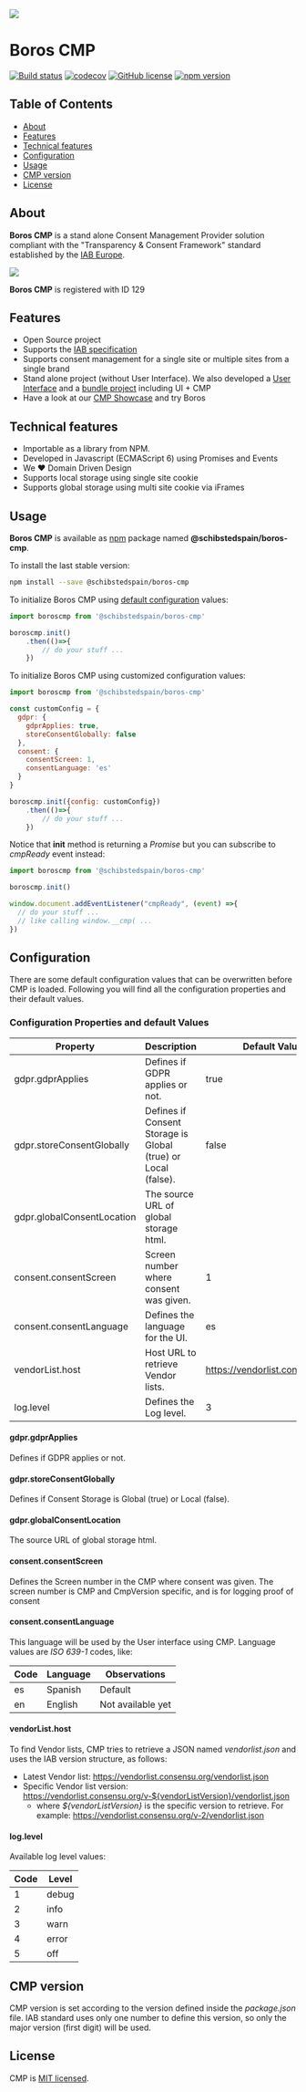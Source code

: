 
![](/resources/logo/boros_logo.png)

# Boros CMP

[![Build status](https://travis-ci.org/scm-spain/CMP.svg?branch=master)](https://travis-ci.org/scm-spain/CMP)
[![codecov](https://codecov.io/gh/scm-spain/CMP/branch/master/graph/badge.svg)](https://codecov.io/gh/scm-spain/CMP)
[![GitHub license](https://img.shields.io/github/license/scm-spain/CMP.svg)](https://github.com/scm-spain/CMP/blob/master/LICENSE)
[![npm version](https://img.shields.io/npm/v/@schibstedspain/boros-cmp.svg)](https://www.npmjs.com/package/@schibstedspain/boros-cmp)

## Table of Contents

* [About](#about)
* [Features](#features)
* [Technical features](#technical-features)
* [Configuration](#configuration)
* [Usage](#usage)
* [CMP version](#cmp-vesion)
* [License](#license)


## About
**Boros CMP** is a stand alone Consent Management Provider solution compliant with the "Transparency & Consent Framework" standard established by the [IAB Europe](http://advertisingconsent.eu/cmps).

![](/resources/logo/boros-cmp-id-129.png)

**Boros CMP** is registered with ID 129

## Features
* Open Source project
* Supports the [IAB specification](https://github.com/InteractiveAdvertisingBureau/GDPR-Transparency-and-Consent-Framework)
* Supports consent management for a single site or multiple sites from a single brand
* Stand alone project (without User Interface). We also developed a [User Interface](https://github.com/SUI-Components/sui-components/tree/master/components/cmp/banner) and a [bundle project](https://github.com/scm-spain/BorosJS) including UI + CMP
* Have a look at our [CMP Showcase](https://github.com/scm-spain/cmp-showcase) and try Boros

## Technical features
* Importable as a library from NPM.
* Developed in Javascript (ECMAScript 6) using Promises and Events
* We :heart: Domain Driven Design
* Supports local storage using single site cookie
* Supports global storage using multi site cookie via iFrames

## Usage

**Boros CMP** is available as [npm](https://www.npmjs.com/package/@schibstedspain/boros-cmp) package named **@schibstedspain/boros-cmp**.

To install the last stable version:

```bash
npm install --save @schibstedspain/boros-cmp
```

To initialize Boros CMP using [default configuration](#configuration-properties-and-default-values) values:

```javascript
import boroscmp from '@schibstedspain/boros-cmp'

boroscmp.init()
    .then(()=>{
        // do your stuff ...
    })
```

To initialize Boros CMP using customized configuration values:

```javascript
import boroscmp from '@schibstedspain/boros-cmp'

const customConfig = {
  gdpr: {
    gdprApplies: true,
    storeConsentGlobally: false
  },
  consent: {
    consentScreen: 1,
    consentLanguage: 'es'
  }
}

boroscmp.init({config: customConfig})
    .then(()=>{
        // do your stuff ...
    })
```

Notice that **init** method is returning a _Promise_ but you can subscribe to *cmpReady* event instead:
```javascript
import boroscmp from '@schibstedspain/boros-cmp'

boroscmp.init()

window.document.addEventListener("cmpReady", (event) =>{
  // do your stuff ...
  // like calling window.__cmp( ...
})

```


## Configuration

There are some default configuration values that can be overwritten before CMP is loaded. Following you will find all the configuration properties and their default values.

### Configuration Properties and default Values

|Property|Description|Default Value|
|---|---|---|
|gdpr.gdprApplies|Defines if GDPR applies or not.|true|
|gdpr.storeConsentGlobally|Defines if Consent Storage is Global (true) or Local (false).|false|
|gdpr.globalConsentLocation|The source URL of global storage html.||
|consent.consentScreen|Screen number where consent was given.|1|
|consent.consentLanguage|Defines the language for the UI.|es|
|vendorList.host|Host URL to retrieve Vendor lists.|https://vendorlist.consensu.org|
|log.level|Defines the Log level.|3|

#### gdpr.gdprApplies
Defines if GDPR applies or not.

#### gdpr.storeConsentGlobally
Defines if Consent Storage is Global (true) or Local (false).

#### gdpr.globalConsentLocation
The source URL of global storage html.

#### consent.consentScreen
Defines the Screen number in the CMP where consent was given. The screen number is CMP and CmpVersion specific, and is for logging proof of consent

#### consent.consentLanguage
This language will be used by the User interface using CMP. Language values are _ISO 639-1_ codes, like:

|Code|Language|Observations|
|---|---|---|
|es|Spanish|Default|
|en|English|Not available yet|


#### vendorList.host
To find Vendor lists, CMP tries to retrieve a JSON named _vendorlist.json_ and uses the IAB version structure, as follows:
* Latest Vendor list: https://vendorlist.consensu.org/vendorlist.json
* Specific Vendor list version: https://vendorlist.consensu.org/v-${vendorListVersion}/vendorlist.json
    * where _${vendorListVersion}_ is the specific version to retrieve. For example: https://vendorlist.consensu.org/v-2/vendorlist.json

#### log.level
Available log level values:

|Code|Level|
|---|---|
|1|debug|
|2|info|
|3|warn|
|4|error|
|5|off|

## CMP version
CMP version is set according to the version defined inside the _package.json_ file. IAB standard uses only one number to define this version, so only the major version (first digit) will be used.

## License
CMP is [MIT licensed](./LICENSE).